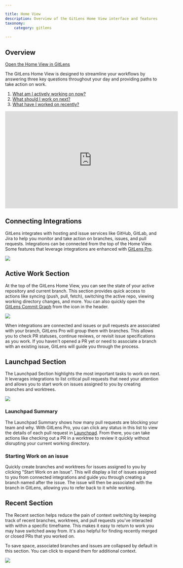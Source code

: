 ```yaml
---

title: Home View
description: Overview of the GitLens Home View interface and features
taxonomy:
    category: gitlens
    
---
```

## Overview

<a href="vscode://eamodio.gitlens/link/command/home">Open the Home View in GitLens</a>

The GitLens Home View is designed to streamline your workflows by answering three key questions throughout your day and providing paths to take action on work.
1. [What am I actively working on now?](/gitlens/home-view/#active-work-section)
2. [What should I work on next?](/gitlens/home-view/#launchpad-section)
3. [What have I worked on recently?](/gitlens/home-view/#recent-section)

<div class='embed-container embed-container--16-9'>
<iframe width="560" height="315" src="https://www.youtube.com/embed/jVzhyVBgNGg?si=T5hmEEe0jO09RNbl" title="Introducing the GitLens Home View" frameborder="0" allowfullscreen></iframe>
</div>


## Connecting Integrations

GitLens integrates with hosting and issue services like GitHub, GitLab, and Jira to help you monitor and take action on branches, issues, and pull requests. Integrations can be connected from the top of the Home View. Some features that leverage integrations are enhanced with <a href="https://help.gitkraken.com/gitlens/gitlens-community-vs-gitlens-pro/">GitLens Pro</a>.

<img src="/wp-content/uploads/home-view-integrations.png" class="img-responsive center img-bordered">

## Active Work Section

At the top of the GitLens Home View, you can see the state of your active repository and current branch. This section provides quick access to actions like syncing (push, pull, fetch), switching the active repo, viewing working directory changes, and more. You can also quickly open the <a href="https://help.gitkraken.com/gitlens/gitlens-home/#commit-graph">GitLens Commit Graph</a> from the icon in the header.

<img src="/wp-content/uploads/home-view-active-work.png" class="img-responsive center img-bordered">

When integrations are connected and issues or pull requests are associated with your branch, GitLens Pro will group them with branches. This allows you to check PR statuses, continue reviews, or revisit issue specifications as you work. If you haven't opened a PR yet or need to associate a branch with an existing issue, GitLens will guide you through the process.


## Launchpad Section

The Launchpad Section highlights the most important tasks to work on next. It leverages integrations to list critical pull requests that need your attention and allows you to start work on issues assigned to you by creating branches and worktrees.

<img src="/wp-content/uploads/home-view-next.png" class="img-responsive center img-bordered">

### Launchpad Summary

The Launchpad Summary shows how many pull requests are blocking your team and why. With GitLens Pro, you can click any status in this list to view the details of each pull request in <a href="https://help.gitkraken.com/gitlens/gitlens-features/#launchpad-pro">Launchpad</a>. From there, you can take actions like checking out a PR in a worktree to review it quickly without disrupting your current working directory.

### Starting Work on an issue

Quickly create branches and worktrees for issues assigned to you by clicking "Start Work on an Issue". This will display a list of issues assigned to you from connected integrations and guide you through creating a branch named after the issue. The issue will then be associated with the branch in GitLens, allowing you to refer back to it while working.

## Recent Section

The Recent section helps reduce the pain of context switching by keeping track of recent branches, worktrees, and pull requests you've interacted with within a specific timeframe. This makes it easy to return to work you may have switched away from. It's also helpful for finding recently merged or closed PRs that you worked on.

To save space, associated branches and issues are collapsed by default in this section. You can click to expand them for additional context.

<img src="/wp-content/uploads/home-view-recent.png" class="img-responsive center img-bordered">
